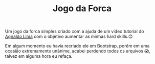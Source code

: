 <h1 align="center" style:"color: red;">Jogo da Forca</h1><br>

Um jogo da forca simples criado com a ajuda de um vídeo tutorial do 
<a href="https://github.com/agnaldoguima" target="_blank">Agnaldo Lima</a> com o objetivo aumentar as minhas hard skills.😊 <br>

Em algum momento eu havia recriado ele em Bootstrap, porém em uma ocasião extremamente unânime, acabei perdendo todos os arquivos 😱, talvez em alguma hora eu refaça. 
